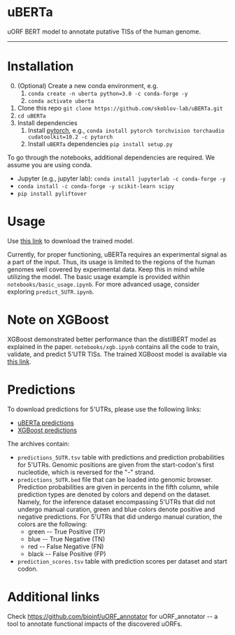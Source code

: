 # uBERTa

uORF BERT model to annotate putative TISs of the human genome.

----

# Installation

0. (Optional) Create a new conda environment, e.g. 
   1. `conda create -n uberta python=3.8 -c conda-forge -y`
   2. `conda activate uberta`
1. Clone this repo `git clone https://github.com/skoblov-lab/uBERTa.git`
2. `cd uBERTa`
3. Install dependencies
   1. Install [pytorch](https://pytorch.org/get-started/locally/), e.g., `conda install pytorch torchvision torchaudio cudatoolkit=10.2 -c pytorch`
   2. Install `uBERTa` dependencies `pip install setup.py`

To go through the notebooks, additional dependencies are required. 
We assume you are using conda.

- Jupyter (e.g., jupyter lab): `conda install jupyterlab -c conda-forge -y`
- `conda install -c conda-forge -y scikit-learn scipy`
- `pip install pyliftover`

# Usage

Use [this link](https://drive.google.com/file/d/1weL5Wp3DrCIoW-kCxJ6aIveYZyQQbDOQ/view?usp=sharing) to download the trained model.

Currently, for proper functioning, uBERTa requires an experimental signal as a part of the input. 
Thus, its usage is limited to the regions of the human genomes well covered by experimental data. 
Keep this in mind while utilizing the model. 
The basic usage example is provided within `notebooks/basic_usage.ipynb`. 
For more advanced usage, consider exploring `predict_5UTR.ipynb`.

# Note on XGBoost

XGBoost demonstrated better performance than the distilBERT model as explained in the paper.
`notebooks/xgb.ipynb` contains all the code to train, validate, and predict 5'UTR TISs.
The trained XGBoost model is available via [this link](https://drive.google.com/file/d/1gWby2I95rFf0AzLFWxCfWqztLM-lCW5U/view?usp=sharing).

# Predictions

To download predictions for 5'UTRs, please use the following links:
- [uBERTa predictions](https://drive.google.com/file/d/1I3B2TVX1Xu8MdfEOJaIJqgctRgWnwdPD/view?usp=sharing)
- [XGBoost predictions](https://drive.google.com/file/d/1fYrjqYB9CXwX5_-IqoQwZB2tBx3Yk8Jt/view?usp=sharing)

The archives contain:

- `predictions_5UTR.tsv` table with predictions and prediction probabilities for 5'UTRs. 
Genomic positions are given from the start-codon's first nucleotide, which is reversed for the "-" strand.
- `predictions_5UTR.bed` file that can be loaded into genomic browser. 
Prediction probabilities are given in percents in the fifth column, while prediction types are denoted by colors and depend on the dataset.
Namely, for the inference dataset encompassing 5'UTRs that did not undergo manual curation, green and blue colors denote positive and negative predictions.
For 5'UTRs that did undergo manual curation, the colors are the following:
  - green -- True Positive (TP)
  - blue -- True Negative (TN)
  - red -- False Negative (FN)
  - black -- False Positive (FP)
- `prediction_scores.tsv` table with prediction scores per dataset and start codon.


# Additional links

Check https://github.com/bioinf/uORF_annotator for uORF_annotator -- a tool to annotate functional impacts of the discovered uORFs.